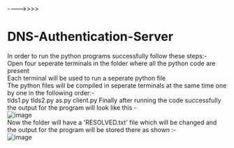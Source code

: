 ---->>>><h1> DNS-Authentication-Server </h1>
In order to run the python programs successfully follow these steps:-<br>
Open four seperate terminals in the folder where all the python code are present<br>
Each terminal will be used to run a seperate python file<br>
The python files will be compiled in seperate terminals at the same time one by one in the following order:-<br>
tlds1.py
tlds2.py
as.py
client.py
Finally after running the code successfully the output for the program will look like this -
<br>
![image](https://user-images.githubusercontent.com/109916723/201529622-1c8258f2-72ab-4215-a12e-d3f505eca523.png)
<br>
Now the folder will have a 'RESOLVED.txt' file which will be changed and the output for the program will be stored there as shown :-
<br>
![image](https://user-images.githubusercontent.com/109916723/201529765-32885ea1-b9a5-4ce1-80ee-0a7f2825bcce.png)
